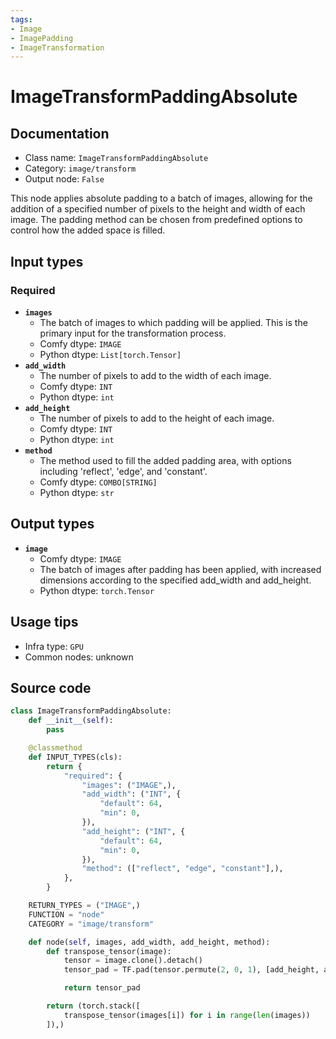 ```yaml
---
tags:
- Image
- ImagePadding
- ImageTransformation
---
```


# ImageTransformPaddingAbsolute
## Documentation
- Class name: `ImageTransformPaddingAbsolute`
- Category: `image/transform`
- Output node: `False`

This node applies absolute padding to a batch of images, allowing for the addition of a specified number of pixels to the height and width of each image. The padding method can be chosen from predefined options to control how the added space is filled.
## Input types
### Required
- **`images`**
    - The batch of images to which padding will be applied. This is the primary input for the transformation process.
    - Comfy dtype: `IMAGE`
    - Python dtype: `List[torch.Tensor]`
- **`add_width`**
    - The number of pixels to add to the width of each image.
    - Comfy dtype: `INT`
    - Python dtype: `int`
- **`add_height`**
    - The number of pixels to add to the height of each image.
    - Comfy dtype: `INT`
    - Python dtype: `int`
- **`method`**
    - The method used to fill the added padding area, with options including 'reflect', 'edge', and 'constant'.
    - Comfy dtype: `COMBO[STRING]`
    - Python dtype: `str`
## Output types
- **`image`**
    - Comfy dtype: `IMAGE`
    - The batch of images after padding has been applied, with increased dimensions according to the specified add_width and add_height.
    - Python dtype: `torch.Tensor`
## Usage tips
- Infra type: `GPU`
- Common nodes: unknown


## Source code
```python
class ImageTransformPaddingAbsolute:
    def __init__(self):
        pass

    @classmethod
    def INPUT_TYPES(cls):
        return {
            "required": {
                "images": ("IMAGE",),
                "add_width": ("INT", {
                    "default": 64,
                    "min": 0,
                }),
                "add_height": ("INT", {
                    "default": 64,
                    "min": 0,
                }),
                "method": (["reflect", "edge", "constant"],),
            },
        }

    RETURN_TYPES = ("IMAGE",)
    FUNCTION = "node"
    CATEGORY = "image/transform"

    def node(self, images, add_width, add_height, method):
        def transpose_tensor(image):
            tensor = image.clone().detach()
            tensor_pad = TF.pad(tensor.permute(2, 0, 1), [add_height, add_width], padding_mode=method).permute(1, 2, 0)

            return tensor_pad

        return (torch.stack([
            transpose_tensor(images[i]) for i in range(len(images))
        ]),)

```

